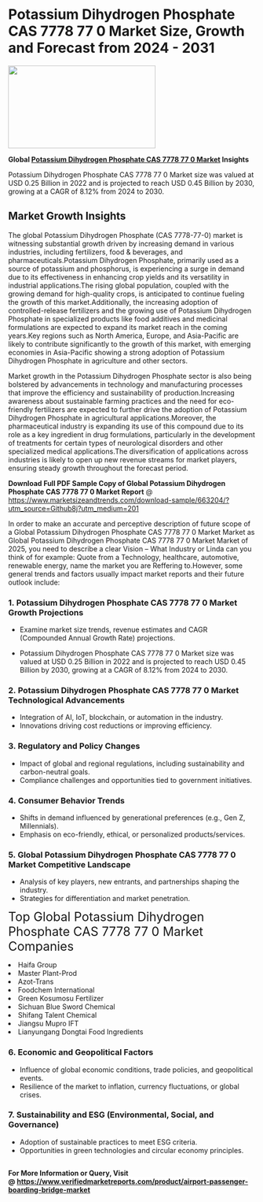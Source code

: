 <H1>Potassium Dihydrogen Phosphate CAS 7778 77 0 Market Size, Growth and Forecast from 2024 - 2031</H1><img class="aligncenter size-medium wp-image-584254" src="https://thirdeyenews.in/wp-content/uploads/2024/09/Global-Market-Research-300x168.jpeg" alt="" width="300" height="168" /><p><strong>Global&nbsp;<a href="https://www.marketsizeandtrends.com/download-sample/663204/?utm_source=Github8j?utm_medium=201">Potassium Dihydrogen Phosphate CAS 7778 77 0 Market</a> Insights</strong></p><p>Potassium Dihydrogen Phosphate CAS 7778 77 0 Market size was valued at USD 0.25 Billion in 2022 and is projected to reach USD 0.45 Billion by 2030, growing at a CAGR of 8.12% from 2024 to 2030.</p><p><h2>Market Growth Insights</h2> <p>The global Potassium Dihydrogen Phosphate (CAS 7778-77-0) market is witnessing substantial growth driven by increasing demand in various industries, including fertilizers, food & beverages, and pharmaceuticals.Potassium Dihydrogen Phosphate, primarily used as a source of potassium and phosphorus, is experiencing a surge in demand due to its effectiveness in enhancing crop yields and its versatility in industrial applications.The rising global population, coupled with the growing demand for high-quality crops, is anticipated to continue fueling the growth of this market.Additionally, the increasing adoption of controlled-release fertilizers and the growing use of Potassium Dihydrogen Phosphate in specialized products like food additives and medicinal formulations are expected to expand its market reach in the coming years.Key regions such as North America, Europe, and Asia-Pacific are likely to contribute significantly to the growth of this market, with emerging economies in Asia-Pacific showing a strong adoption of Potassium Dihydrogen Phosphate in agriculture and other sectors.</p> <p>Market growth in the Potassium Dihydrogen Phosphate sector is also being bolstered by advancements in technology and manufacturing processes that improve the efficiency and sustainability of production.Increasing awareness about sustainable farming practices and the need for eco-friendly fertilizers are expected to further drive the adoption of Potassium Dihydrogen Phosphate in agricultural applications.Moreover, the pharmaceutical industry is expanding its use of this compound due to its role as a key ingredient in drug formulations, particularly in the development of treatments for certain types of neurological disorders and other specialized medical applications.The diversification of applications across industries is likely to open up new revenue streams for market players, ensuring steady growth throughout the forecast period.</p> <p><span class=""><strong>Download Full PDF Sample Copy of Global Potassium Dihydrogen Phosphate CAS 7778 77 0 Market Report</strong> @ <a href="https://www.marketsizeandtrends.com/download-sample/663204/?utm_source=Github8j?utm_medium=201" target="_blank">https://www.marketsizeandtrends.com/download-sample/663204/?utm_source=Github8j?utm_medium=201</a></span></p><p>In order to make an accurate and perceptive description of future scope of a Global&nbsp;Potassium Dihydrogen Phosphate CAS 7778 77 0 Market Market as Global&nbsp;Potassium Dihydrogen Phosphate CAS 7778 77 0 Market Market of 2025, you need to describe a clear Vision &ndash; What Industry or Linda can you think of for example: Quote from a Technology, healthcare, automotive, renewable energy, name the market you are Reffering to.However, some general trends and factors usually impact market reports and their future outlook include:</p><h3>1.&nbsp;<strong>Potassium Dihydrogen Phosphate CAS 7778 77 0 Market Growth Projections</strong></h3><ul><li>Examine market size trends, revenue estimates and CAGR (Compounded Annual Growth Rate) projections.</li><li><p>Potassium Dihydrogen Phosphate CAS 7778 77 0 Market size was valued at USD 0.25 Billion in 2022 and is projected to reach USD 0.45 Billion by 2030, growing at a CAGR of 8.12% from 2024 to 2030.</p></li></ul><h3>2.&nbsp;<strong>Potassium Dihydrogen Phosphate CAS 7778 77 0 Market Technological Advancements</strong></h3><ul><li>Integration of AI, IoT, blockchain, or automation in the industry.</li><li>Innovations driving cost reductions or improving efficiency.</li></ul><h3>3.&nbsp;<strong>Regulatory and Policy Changes</strong></h3><ul><li>Impact of global and regional regulations, including sustainability and carbon-neutral goals.</li><li>Compliance challenges and opportunities tied to government initiatives.</li></ul><h3>4.&nbsp;<strong>Consumer Behavior Trends</strong></h3><ul><li>Shifts in demand influenced by generational preferences (e.g., Gen Z, Millennials).</li><li>Emphasis on eco-friendly, ethical, or personalized products/services.</li></ul><h3>5.&nbsp;<strong>Global Potassium Dihydrogen Phosphate CAS 7778 77 0 Market Competitive Landscape</strong></h3><ul><li>Analysis of key players, new entrants, and partnerships shaping the industry.</li><li>Strategies for differentiation and market penetration.</li></ul><p data-pm-slice="1 1 []"><span style="color: inherit; font-family: inherit; font-size: 25px;">Top Global Potassium Dihydrogen Phosphate CAS 7778 77 0 Market Companies</span></p><div class="" data-test-id=""><p><li>Haifa Group</li><li> Master Plant-Prod</li><li> Azot-Trans</li><li> Foodchem International</li><li> Green Kosumosu Fertilizer</li><li> Sichuan Blue Sword Chemical</li><li> Shifang Talent Chemical</li><li> Jiangsu Mupro IFT</li><li> Lianyungang Dongtai Food Ingredients</li></p></div><h3>6.&nbsp;<strong>Economic and Geopolitical Factors</strong></h3><ul><li>Influence of global economic conditions, trade policies, and geopolitical events.</li><li>Resilience of the market to inflation, currency fluctuations, or global crises.</li></ul><h3>7.&nbsp;<strong>Sustainability and ESG (Environmental, Social, and Governance)</strong></h3><ul><li>Adoption of sustainable practices to meet ESG criteria.</li><li>Opportunities in green technologies and circular economy principles.</li></ul><h2><strong style="font-size: 14px;">For More Information or Query, Visit @&nbsp;</strong><a style="background-color: #ffffff; font-size: 14px;" href="https://www.marketsizeandtrends.com/report/potassium-dihydrogen-phosphate-cas-7778-77-0-market/" target="_blank">https://www.verifiedmarketreports.com/product/airport-passenger-boarding-bridge-market</a></h2>